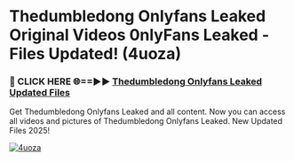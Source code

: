 # Thedumbledong Onlyfans Leaked Original Videos 0nlyFans Leaked - Files Updated! (4uoza)

<h3>🔴 CLICK HERE 🌐==►► <a href="https://tinyurl.com/2wckxsce" rel="nofollow">Thedumbledong Onlyfans Leaked Updated Files</a></h3>

Get Thedumbledong Onlyfans Leaked and all content. Now you can access all videos and pictures of Thedumbledong Onlyfans Leaked. New Updated Files 2025!

[![4uoza](https://i.imgur.com/AFduVYN.gif)](https://tinyurl.com/2wckxsce)
